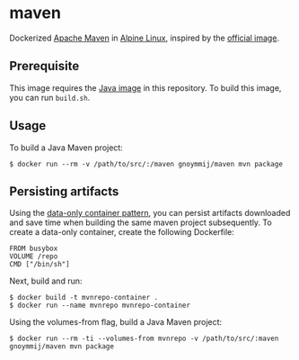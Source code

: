 # maven
Dockerized [Apache Maven](https://maven.apache.org/) in [Alpine Linux](https://www.alpinelinux.org/), inspired by the [official image](https://registry.hub.docker.com/_/maven/).

## Prerequisite
This image requires the [Java image](https://github.com/gnoymmij/whale/tree/master/java) in this repository. To build this image, you can run `build.sh`.

## Usage
To build a Java Maven project:
```console
$ docker run --rm -v /path/to/src/:/maven gnoymmij/maven mvn package
```

## Persisting artifacts
Using the [data-only container pattern](https://docs.docker.com/userguide/dockervolumes/#creating-and-mounting-a-data-volume-container), you can persist artifacts downloaded and save time when building the same maven project subsequently. To create a data-only container, create the following Dockerfile:
```
FROM busybox
VOLUME /repo
CMD ["/bin/sh"]
```

Next, build and run:
```console
$ docker build -t mvnrepo-container .
$ docker run --name mvnrepo mvnrepo-container
```

Using the volumes-from flag, build a Java Maven project:
```console
$ docker run --rm -ti --volumes-from mvnrepo -v /path/to/src/:maven gnoymmij/maven mvn package
```
